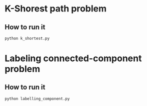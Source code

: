 #  K-Shorest path problem

## How to run it
```bash
python k_shortest.py
```

#  Labeling connected-component problem

## How to run it
```bash
python labelling_component.py
```
